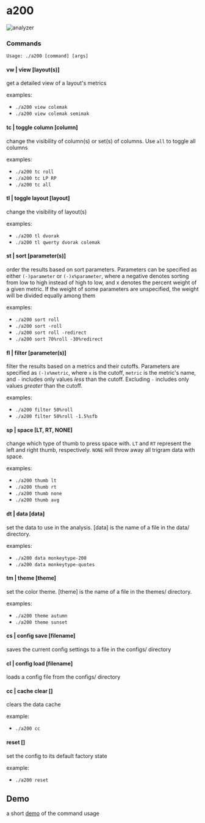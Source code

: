 # a200

![analyzer](https://i.ibb.co/hVkBDZd/Screenshot-from-2021-09-27-18-17-43.png)

### Commands

`Usage: ./a200 [command] [args]`

#### vw | view [layout(s)]
get a detailed view of a layout's metrics

examples:
- `./a200 view colemak`
- `./a200 view colemak semimak`

#### tc | toggle column [column]
change the visibility of column(s) or set(s) of columns. Use `all` to toggle all columns

examples:
- `./a200 tc roll`
- `./a200 tc LP RP`
- `./a200 tc all`

#### tl | toggle layout [layout]
change the visibility of layout(s)

examples:
- `./a200 tl dvorak`
- `./a200 tl qwerty dvorak colemak`

#### st | sort [parameter(s)]
order the results based on sort parameters. Parameters can be specified as either `(-)parameter` or `(-)x%parameter`, where a negative denotes sorting from low to high instead of high to low, and x denotes the percent weight of a given metric. If the weight of some parameters are unspecified, the weight will be divided equally among them

examples: 
- `./a200 sort roll`
- `./a200 sort -roll`
- `./a200 sort roll -redirect`
- `./a200 sort 70%roll -30%redirect`

#### fl | filter [parameter(s)]
filter the results based on a metrics and their cutoffs. Parameters are specified as `(-)x%metric`, where `x` is the cutoff, `metric` is the metric's name, and `-` includes only values *less* than the cutoff. Excluding `-` includes only values *greater* than the cutoff.

examples:
- `./a200 filter 50%roll`
- `./a200 filter 50%roll -1.5%sfb`

#### sp | space [LT, RT, NONE]
change which type of thumb to press space with. `LT` and `RT` represent the left and right thumb, respectively. `NONE` will throw away all trigram data with space.

examples:
- `./a200 thumb lt`
- `./a200 thumb rt`
- `./a200 thumb none`
- `./a200 thumb avg`

#### dt | data [data]
set the data to use in the analysis. [data] is the name of a file in the data/ directory.

examples:
- `./a200 data monkeytype-200`
- `./a200 data monkeytype-quotes`

#### tm | theme [theme]
set the color theme. [theme] is the name of a file in the themes/ directory.

examples:
- `./a200 theme autumn`
- `./a200 theme sunset`

#### cs | config save [filename]
saves the current config settings to a file in the configs/ directory

#### cl | config load [filename]
loads a config file from the configs/ directory

#### cc | cache clear []
clears the data cache

example:
- `./a200 cc`

#### reset []
set the config to its default factory state

example:
- `./a200 reset`

## Demo

a short [demo](https://youtu.be/eeS1HR6MgEE) of the command usage
